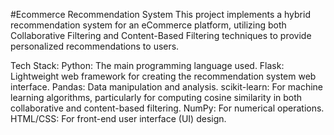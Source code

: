 #Ecommerce Recommendation System
This project implements a hybrid recommendation system for an eCommerce platform, utilizing both Collaborative Filtering and Content-Based Filtering techniques to provide personalized recommendations to users.

Tech Stack:
Python: The main programming language used.
Flask: Lightweight web framework for creating the recommendation system web interface.
Pandas: Data manipulation and analysis.
scikit-learn: For machine learning algorithms, particularly for computing cosine similarity in both collaborative and content-based filtering.
NumPy: For numerical operations.
HTML/CSS: For front-end user interface (UI) design.
